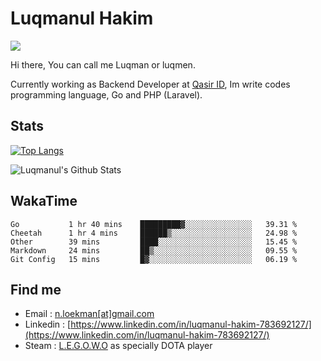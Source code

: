 
# Luqmanul Hakim

![](https://komarev.com/ghpvc/?username=luqman-v1)

Hi there, You can call me Luqman or luqmen.

Currently working as Backend Developer at [Qasir ID](https://qasir.id), Im write codes programming language, Go and PHP (Laravel).
## Stats

[![Top Langs](https://github-readme-stats.vercel.app/api/top-langs/?username=luqman-v1&layout=compact)](https://github.com/anuraghazra/github-readme-stats)

![Luqmanul's Github Stats](https://github-readme-stats.vercel.app/api?username=luqman-v1&show_icons=true)


## WakaTime 

<!--START_SECTION:waka-->
```text
Go           1 hr 40 mins    █████████▓░░░░░░░░░░░░░░░   39.31 % 
Cheetah      1 hr 4 mins     ██████▒░░░░░░░░░░░░░░░░░░   24.98 % 
Other        39 mins         ████░░░░░░░░░░░░░░░░░░░░░   15.45 % 
Markdown     24 mins         ██▒░░░░░░░░░░░░░░░░░░░░░░   09.55 % 
Git Config   15 mins         █▓░░░░░░░░░░░░░░░░░░░░░░░   06.19 % 
```
<!--END_SECTION:waka-->


## Find me 

- Email : [n.loekman[at]gmail.com](mailto:n.loekman@gmail.com)
- Linkedin : [https://www.linkedin.com/in/luqmanul-hakim-783692127/](https://www.linkedin.com/in/luqmanul-hakim-783692127/)
- Steam : [L.E.G.O.W.O](https://steamcommunity.com/id/fuukmans) as specially DOTA player


